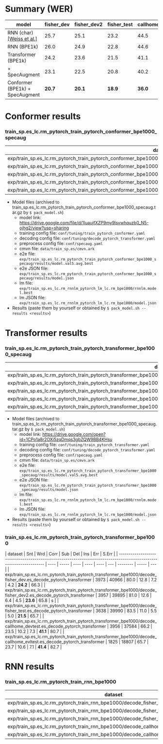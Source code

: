 # Summary (WER)

| model                                                         | fisher_dev | fisher_dev2 | fisher_test | callhome_devtest | callhome_evltest |
| ------------------------------------------------------------- | ---------- | ----------- | ----------- | ---------------- | ---------------- |
| RNN (char) [[Weiss et al.]](https://arxiv.org/abs/1703.08581) | 25.7       | 25.1        | 23.2        | 44.5             | 45.3             |
| RNN (BPE1k)                                                   | 26.0       | 24.9        | 22.8        | 44.6             | 45.7             |
| Transformer (BPE1k)                                           | 24.2       | 23.6        | 21.5        | 41.1             | 41.4             |
| + SpecAugment                                                 | 23.1       | 22.5        | 20.8        | 40.2             | 39.6             |
| Conformer (BPE1k) + SpecAugment                               | **20.7**   | **20.1**    | **18.9**    | **36.0**         | **36.7**         |

# Conformer results

### train_sp.es_lc.rm_pytorch_train_pytorch_conformer_bpe1000_specaug

| dataset                                                                                                                     | Snt  | Wrd   | Corr | Sub  | Del | Ins | Err      | S.Err |
| --------------------------------------------------------------------------------------------------------------------------- | ---- | ----- | ---- | ---- | --- | --- | -------- | ----- |
| exp/train_sp.es_lc.rm_pytorch_train_pytorch_conformer_bpe1000_specaug/decode_fisher_dev.es_decode_pytorch_transformer       | 3973 | 40966 | 84.0 | 11.6 | 4.3 | 4.7 | **20.7** | 61.9  |
| exp/train_sp.es_lc.rm_pytorch_train_pytorch_conformer_bpe1000_specaug/decode_fisher_dev2.es_decode_pytorch_transformer      | 3957 | 39895 | 84.9 | 11.6 | 3.5 | 5.0 | **20.1** | 62.0  |
| exp/train_sp.es_lc.rm_pytorch_train_pytorch_conformer_bpe1000_specaug/decode_fisher_test.es_decode_pytorch_transformer      | 3638 | 39990 | 86.6 | 10.2 | 3.2 | 5.5 | **18.9** | 61.1  |
| exp/train_sp.es_lc.rm_pytorch_train_pytorch_conformer_bpe1000_specaug/decode_callhome_devtest.es_decode_pytorch_transformer | 3956 | 37584 | 71.8 | 21.9 | 6.3 | 7.8 | **36.0** | 77.1  |
| exp/train_sp.es_lc.rm_pytorch_train_pytorch_conformer_bpe1000_specaug/decode_callhome_evltest.es_decode_pytorch_transformer | 1825 | 18807 | 71.0 | 22.1 | 6.9 | 7.8 | **36.7** | 79.8  |

- Model files (archived to train_sp.es_lc.rm_pytorch_train_pytorch_conformer_bpe1000_specaug.tar.gz by `$ pack_model.sh`)
  - model link: https://drive.google.com/file/d/1IuaujfXZP9my9lsvwhquzb0_N5-ojhg2/view?usp=sharing
  - training config file: `conf/tuning/train_pytorch_conformer.yaml`
  - decoding config file: `conf/tuning/decode_pytorch_transformer.yaml`
  - preprocess config file: `conf/specaug.yaml`
  - cmvn file: `data/train_sp.es/cmvn.ark`
  - e2e file: `exp/train_sp.es_lc.rm_pytorch_train_pytorch_conformer_bpe1000_specaug/results/model.val5.avg.best`
  - e2e JSON file: `exp/train_sp.es_lc.rm_pytorch_train_pytorch_conformer_bpe1000_specaug/results/model.json`
  - lm file: `exp/train_sp.es_lc.rm_rnnlm_pytorch_lm_lc.rm_bpe1000/rnnlm.model.best`
  - lm JSON file: `exp/train_sp.es_lc.rm_rnnlm_pytorch_lm_lc.rm_bpe1000/model.json`
- Results (paste them by yourself or obtained by `$ pack_model.sh --results <results>`)

# Transformer results

### train_sp.es_lc.rm_pytorch_train_pytorch_transformer_bpe1000_specaug

| dataset                                                                                                                       | Snt  | Wrd   | Corr | Sub  | Del | Ins | Err      | S.Err |
| ----------------------------------------------------------------------------------------------------------------------------- | ---- | ----- | ---- | ---- | --- | --- | -------- | ----- |
| exp/train_sp.es_lc.rm_pytorch_train_pytorch_transformer_bpe1000_specaug/decode_fisher_dev.es_decode_pytorch_transformer       | 3973 | 40966 | 81.0 | 12.0 | 7.0 | 4.1 | **23.1** | 65.8  |
| exp/train_sp.es_lc.rm_pytorch_train_pytorch_transformer_bpe1000_specaug/decode_fisher_dev2.es_decode_pytorch_transformer      | 3957 | 39895 | 81.9 | 11.9 | 6.1 | 4.5 | **22.5** | 65.6  |
| exp/train_sp.es_lc.rm_pytorch_train_pytorch_transformer_bpe1000_specaug/decode_fisher_test.es_decode_pytorch_transformer      | 3638 | 39990 | 84.1 | 10.8 | 5.2 | 4.9 | **20.8** | 64.7  |
| exp/train_sp.es_lc.rm_pytorch_train_pytorch_transformer_bpe1000_specaug/decode_callhome_devtest.es_decode_pytorch_transformer | 3956 | 37584 | 67.4 | 22.7 | 9.9 | 7.6 | **40.2** | 80.3  |
| exp/train_sp.es_lc.rm_pytorch_train_pytorch_transformer_bpe1000_specaug/decode_callhome_evltest.es_decode_pytorch_transformer | 1825 | 18807 | 67.4 | 22.8 | 9.8 | 7.0 | **39.6** | 82.0  |

- Model files (archived to train_sp.es_lc.rm_pytorch_train_pytorch_transformer_bpe1000_specaug.tar.gz by `$ pack_model.sh`)
  - model link: https://drive.google.com/open?id=1CPo1a8r2OXi5zqDmqs3gbZQW9BB4KHsu
  - training config file: `conf/tuning/train_pytorch_transformer.yaml`
  - decoding config file: `conf/tuning/decode_pytorch_transformer.yaml`
  - preprocess config file: `conf/specaug.yaml`
  - cmvn file: `data/train_sp.es/cmvn.ark`
  - e2e file: `exp/train_sp.es_lc.rm_pytorch_train_pytorch_transformer_bpe1000_specaug/results/model.val5.avg.best`
  - e2e JSON file: `exp/train_sp.es_lc.rm_pytorch_train_pytorch_transformer_bpe1000_specaug/results/model.json`
  - lm file: `exp/train_sp.es_lc.rm_rnnlm_pytorch_lm_lc.rm_bpe1000/rnnlm.model.best`
  - lm JSON file: `exp/train_sp.es_lc.rm_rnnlm_pytorch_lm_lc.rm_bpe1000/model.json`
- Results (paste them by yourself or obtained by `$ pack_model.sh --results <results>`)

### train_sp.es_lc.rm_pytorch_train_pytorch_transformer_bpe1000

| dataset                                                                                                               | Snt  | Wrd   | Corr | Sub  | Del  | Ins | Err      | S.Err |
| --------------------------------------------------------------------------------------------------------------------- | ---- | ----- | ---- | ---- | ---- | --- | -------- | ----- | --- |
| exp/train_sp.es_lc.rm_pytorch_train_pytorch_transformer_bpe1000/decode_fisher_dev.es_decode_pytorch_transformer       | 3973 | 40966 | 80.0 | 12.8 | 7.2  | 4.2 | **24.2** | 66.3  |
| exp/train_sp.es_lc.rm_pytorch_train_pytorch_transformer_bpe1000/decode_fisher_dev2.es_decode_pytorch_transformer      | 3957 | 39895 | 81.0 | 12.6 | 6.4  | 4.5 | **23.6** | 65.8  | s   |
| exp/train_sp.es_lc.rm_pytorch_train_pytorch_transformer_bpe1000/decode_fisher_test.es_decode_pytorch_transformer      | 3638 | 39990 | 83.5 | 11.0 | 5.5  | 5.0 | **21.5** | 65.7  |
| exp/train_sp.es_lc.rm_pytorch_train_pytorch_transformer_bpe1000/decode_callhome_devtest.es_decode_pytorch_transformer | 3956 | 37584 | 66.2 | 23.5 | 10.2 | 7.3 | **41.1** | 80.7  |
| exp/train_sp.es_lc.rm_pytorch_train_pytorch_transformer_bpe1000/decode_callhome_evltest.es_decode_pytorch_transformer | 1825 | 18807 | 65.7 | 23.7 | 10.6 | 7.1 | **41.4** | 82.7  |

# RNN results

### train_sp.es_lc.rm_pytorch_train_rnn_bpe1000

| dataset                                                                               | Snt  | Wrd   | Corr | Sub  | Del  | Ins | Err      | S.Err |
| ------------------------------------------------------------------------------------- | ---- | ----- | ---- | ---- | ---- | --- | -------- | ----- |
| exp/train_sp.es_lc.rm_pytorch_train_rnn_bpe1000/decode_fisher_dev.es_decode_rnn       | 3973 | 40966 | 78.2 | 14.3 | 7.5  | 4.2 | **26.0** | 66.8  |
| exp/train_sp.es_lc.rm_pytorch_train_rnn_bpe1000/decode_fisher_dev2.es_decode_rnn      | 3957 | 39895 | 79.5 | 14.2 | 6.4  | 4.4 | **24.9** | 67.1  |
| exp/train_sp.es_lc.rm_pytorch_train_rnn_bpe1000/decode_fisher_test.es_decode_rnn      | 3638 | 39990 | 82.0 | 12.4 | 5.5  | 4.9 | **22.8** | 65.9  |
| exp/train_sp.es_lc.rm_pytorch_train_rnn_bpe1000/decode_callhome_devtest.es_decode_rnn | 3956 | 37584 | 61.7 | 26.1 | 12.2 | 6.3 | **44.6** | 81.5  |
| exp/train_sp.es_lc.rm_pytorch_train_rnn_bpe1000/decode_callhome_evltest.es_decode_rnn | 1825 | 18807 | 60.4 | 26.4 | 13.2 | 6.1 | **45.7** | 82.8  |
